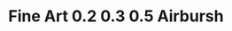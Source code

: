 ---
layout: product
title: "Fine Art 0.2 0.3 0.5 Airbursh"
price: "4000" 
desc: "Airbrush sa tri zamenske dizne"
img_path: "/assets/img/FA136AT.webp"
brand: "N/A"
available: true
special_offer: true
new: false
soon: false
cat: "0N/A"
subcat: "0N/A"
subsubcat: "0N/A"
sifra: "FA136AT"
popular: false
---